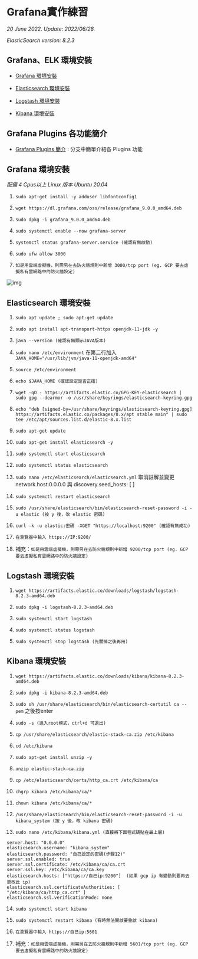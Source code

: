 # Grafana實作練習

*20 June 2022. Update: 2022/06/28.*

*ElasticSearch version: 8.2.3*

## Grafana、ELK 環境安裝

* [Grafana 環境安裝](#grafanaenv)

* [Elasticsearch 環境安裝](#elaenv)

* [Logstash 環境安裝](#logstashenv)

* [Kibana 環境安裝](#kibanaenv)

## Grafana Plugins 各功能簡介

* [Grafana Plugins 簡介](https://github.com/StevenHsu22/Grafana/tree/plugins) : 分支中簡單介紹各 Plugins 功能

<h2 id="grafanaenv">Grafana 環境安裝</h2>

*配備 4 Cpus以上 Linux 版本 Ubuntu 20.04*

1.  `sudo apt-get install -y adduser libfontconfig1`

2.  `wget https://dl.grafana.com/oss/release/grafana_9.0.0_amd64.deb`

3.  `sudo dpkg -i grafana_9.0.0_amd64.deb`

4.  `sudo systemctl enable --now grafana-server`

5.  `systemctl status grafana-server.service (確認有無啟動)`

6.  `sudo ufw allow 3000`

7.  `如是用雲端虛擬機，則需另在去防火牆規則中新增 3000/tcp port (eg. GCP 要去虛擬私有雲網路中的防火牆設定)`

![img](img/GCP_firewall.png)

<h2 id="elaenv">Elasticsearch 環境安裝</h2>

1.  `sudo apt update ; sudo apt-get update`

2.  `sudo apt install apt-transport-https openjdk-11-jdk -y`

3.  `java --version (確認有無顯示JAVA版本)`

4.  `sudo nano /etc/environment` 在第二行加入 `JAVA_HOME="/usr/lib/jvm/java-11-openjdk-amd64"`

5.  `source /etc/environment`

6.  `echo $JAVA_HOME (確認設定是否正確)`

7.  `wget -qO - https://artifacts.elastic.co/GPG-KEY-elasticsearch | sudo gpg --dearmor -o /usr/share/keyrings/elasticsearch-keyring.gpg`

8.  `echo "deb [signed-by=/usr/share/keyrings/elasticsearch-keyring.gpg] https://artifacts.elastic.co/packages/8.x/apt stable main" | sudo tee /etc/apt/sources.list.d/elastic-8.x.list`

9.  `sudo apt-get update`

10. `sudo apt-get install elasticsearch -y`

11.  `sudo systemctl start elasticsearch`

12.  `sudo systemctl status elasticsearch`

13.  `sudo nano /etc/elasticsearch/elasticsearch.yml` 取消註解並變更 network.host:0.0.0.0 與 discovery.seed_hosts: [ ] 

14.  `sudo systemctl restart elasticsearch`

15.  `sudo /usr/share/elasticsearch/bin/elasticsearch-reset-password -i -u elastic (按 y 後，改 elastic 密碼)`

16.  `curl -k -u elastic:密碼 -XGET "https://localhost:9200" (確認有無成功)`

17.  `在瀏覽器中輸入 https://IP:9200/`

18.  補充：`如是用雲端虛擬機，則需另在去防火牆規則中新增 9200/tcp port (eg. GCP 要去虛擬私有雲網路中的防火牆設定)`

<h2 id="logstashenv">Logstash 環境安裝</h2>

1.  `wget https://artifacts.elastic.co/downloads/logstash/logstash-8.2.3-amd64.deb`

2.  `sudo dpkg -i logstash-8.2.3-amd64.deb`

3.  `sudo systemctl start logstash`

4.  `sudo systemctl status logstash`

5.  `sudo systemctl stop logstash (先關掉之後再用)`

<h2 id="kibanaenv">Kibana 環境安裝</h2>

1.  `wget https://artifacts.elastic.co/downloads/kibana/kibana-8.2.3-amd64.deb`

2.  `sudo dpkg -i kibana-8.2.3-amd64.deb`

3.  `sudo sh /usr/share/elasticsearch/bin/elasticsearch-certutil ca --pem` 之後按enter

4.  `sudo -s (進入root模式，ctrl+d 可退出)`

5.  `cp /usr/share/elasticsearch/elastic-stack-ca.zip /etc/kibana`

6.  `cd /etc/kibana`

7.  `sudo apt-get install unzip -y`

8.  `unzip elastic-stack-ca.zip`

9.  `cp /etc/elasticsearch/certs/http_ca.crt /etc/kibana/ca`

10.  `chgrp kibana /etc/kibana/ca/*`

11.  `chown kibana /etc/kibana/ca/*`

12.  `/usr/share/elasticsearch/bin/elasticsearch-reset-password -i -u kibana_system (按 y 後，改 kibana 密碼)`

13.  `sudo nano /etc/kibana/kibana.yml (直接將下面程式碼貼在最上層)`

    server.host: "0.0.0.0"
    elasticsearch.username: "kibana_system"
    elasticsearch.password: "自己設定的密碼(步驟12)"
    server.ssl.enabled: true
    server.ssl.certificate: /etc/kibana/ca/ca.crt
    server.ssl.key: /etc/kibana/ca/ca.key
    elasticsearch.hosts: ["https://自己ip:9200"]  (如果 gcp ip 有變動則要再去更改此 ip)
    elasticsearch.ssl.certificateAuthorities: [ "/etc/kibana/ca/http_ca.crt" ]
    elasticsearch.ssl.verificationMode: none


14.  `sudo systemctl start kibana`

15.  `sudo systemctl restart kibana (有時無法開啟要重啟 kibana)`

16.  `在瀏覽器中輸入 https://自己ip:5601`

17.  補充：`如是用雲端虛擬機，則需另在去防火牆規則中新增 5601/tcp port (eg. GCP 要去虛擬私有雲網路中的防火牆設定)`















